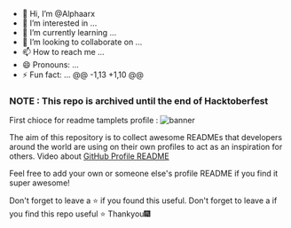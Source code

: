 - 👋 Hi, I’m @Alphaarx
- 👀 I’m interested in ...
- 🌱 I’m currently learning ...
- 💞️ I’m looking to collaborate on ...
- 📫 How to reach me ...
- 😄 Pronouns: ...
- ⚡ Fun fact: ...
@@ -1,13 +1,10 @@
### NOTE : This repo is archived until the end of Hacktoberfest
First chioce for readme tamplets profile : 
![banner](https://user-images.githubusercontent.com/23727056/87433896-78ae9700-c607-11ea-9ca6-9cdbe3f67998.jpg)

The aim of this repository is to collect awesome READMEs that developers around the world are using on their own profiles to act as an inspiration for others.
Video about [GitHub Profile README](https://twitter.com/github/status/1294348292130836482?s=20)

Feel free to add your own or someone else's profile README if you find it super awesome! 

Don't forget to leave a ⭐ if you found this useful.
Don't forget to leave a if you find this repo useful ⭐
Thankyou🎆
<!---
Alphaarx/Alphaarx is a ✨ special ✨ repository because its `README.md` (this file) appears on your GitHub profile.
You can click the Preview link to take a look at your changes.
--->
